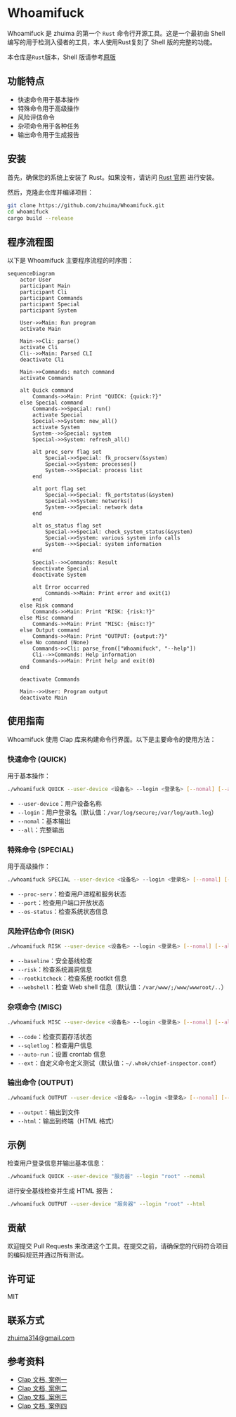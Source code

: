 # Whoamifuck

Whoamifuck 是 zhuima 的第一个 `Rust` 命令行开源工具。这是一个最初由 Shell 编写的用于检测入侵者的工具，本人使用Rust复刻了 Shell 版的完整的功能。

本仓库是`Rust`版本，Shell 版请参考[原版](https://github.com/enomothem/Whoamifuck)

## 功能特点

- 快速命令用于基本操作
- 特殊命令用于高级操作
- 风险评估命令
- 杂项命令用于各种任务
- 输出命令用于生成报告

## 安装

首先，确保您的系统上安装了 Rust。如果没有，请访问 [Rust 官网](https://www.rust-lang.org/) 进行安装。

然后，克隆此仓库并编译项目：

```bash
git clone https://github.com/zhuima/Whoamifuck.git
cd whoamifuck
cargo build --release
```


## 程序流程图

以下是 Whoamifuck 主要程序流程的时序图：

```mermaid
sequenceDiagram
    actor User
    participant Main
    participant Cli
    participant Commands
    participant Special
    participant System

    User->>Main: Run program
    activate Main

    Main->>Cli: parse()
    activate Cli
    Cli-->>Main: Parsed CLI
    deactivate Cli

    Main->>Commands: match command
    activate Commands

    alt Quick command
        Commands->>Main: Print "QUICK: {quick:?}"
    else Special command
        Commands->>Special: run()
        activate Special
        Special->>System: new_all()
        activate System
        System-->>Special: system
        Special->>System: refresh_all()
        
        alt proc_serv flag set
            Special->>Special: fk_procserv(&system)
            Special->>System: processes()
            System-->>Special: process list
        end
        
        alt port flag set
            Special->>Special: fk_portstatus(&system)
            Special->>System: networks()
            System-->>Special: network data
        end
        
        alt os_status flag set
            Special->>Special: check_system_status(&system)
            Special->>System: various system info calls
            System-->>Special: system information
        end
        
        Special-->>Commands: Result
        deactivate Special
        deactivate System
        
        alt Error occurred
            Commands->>Main: Print error and exit(1)
        end
    else Risk command
        Commands->>Main: Print "RISK: {risk:?}"
    else Misc command
        Commands->>Main: Print "MISC: {misc:?}"
    else Output command
        Commands->>Main: Print "OUTPUT: {output:?}"
    else No command (None)
        Commands->>Cli: parse_from(["Whoamifuck", "--help"])
        Cli-->>Commands: Help information
        Commands->>Main: Print help and exit(0)
    end

    deactivate Commands

    Main-->>User: Program output
    deactivate Main
```




## 使用指南

Whoamifuck 使用 Clap 库来构建命令行界面。以下是主要命令的使用方法：

### 快速命令 (QUICK)

用于基本操作：

```bash
./whoamifuck QUICK --user-device <设备名> --login <登录名> [--nomal] [--all]
```


- `--user-device`：用户设备名称
- `--login`：用户登录名（默认值：`/var/log/secure;/var/log/auth.log`）
- `--nomal`：基本输出
- `--all`：完整输出

### 特殊命令 (SPECIAL)

用于高级操作：

```bash
./whoamifuck SPECIAL --user-device <设备名> --login <登录名> [--nomal] [--all]
```



- `--proc-serv`：检查用户进程和服务状态
- `--port`：检查用户端口开放状态
- `--os-status`：检查系统状态信息

### 风险评估命令 (RISK)

```bash
./whoamifuck RISK --user-device <设备名> --login <登录名> [--nomal] [--all]
```




- `--baseline`：安全基线检查
- `--risk`：检查系统漏洞信息
- `--rootkitcheck`：检查系统 rootkit 信息
- `--webshell`：检查 Web shell 信息（默认值：`/var/www/;/www/wwwroot/..`）

### 杂项命令 (MISC)

```bash
./whoamifuck MISC --user-device <设备名> --login <登录名> [--nomal] [--all]
```


- `--code`：检查页面存活状态
- `--sqletlog`：检查用户信息
- `--auto-run`：设置 crontab 信息
- `--ext`：自定义命令定义测试（默认值：`~/.whok/chief-inspector.conf`）

### 输出命令 (OUTPUT)



```bash
./whoamifuck OUTPUT --user-device <设备名> --login <登录名> [--nomal] [--all]
```


- `--output`：输出到文件
- `--html`：输出到终端（HTML 格式）

## 示例

检查用户登录信息并输出基本信息：

```bash
./whoamifuck QUICK --user-device "服务器" --login "root" --nomal
```


进行安全基线检查并生成 HTML 报告：



```bash
./whoamifuck OUTPUT --user-device "服务器" --login "root" --html
```



## 贡献

欢迎提交 Pull Requests 来改进这个工具。在提交之前，请确保您的代码符合项目的编码规范并通过所有测试。

## 许可证

MIT

## 联系方式

zhuima314@gmail.com

## 参考资料

- [Clap 文档, 案例一](https://mp.weixin.qq.com/s/XXqpHSO9jXBUUv5sJbOAbg)
- [Clap 文档, 案例二](https://mp.weixin.qq.com/s/QJPq7pEvxzeYsL5U9W_CyA)
- [Clap 文档, 案例三](https://mp.weixin.qq.com/s/ZjV31-zaO_3OWzwoT1gjjg)
- [Clap 文档, 案例四](https://mp.weixin.qq.com/s/ZjV31-zaO_3OWzwoT1gjjg)


